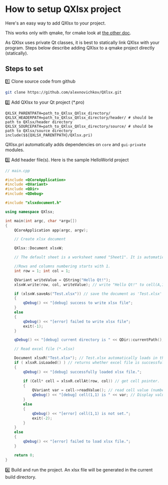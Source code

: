 
# How to setup QXlsx project

Here's an easy way to add QXlsx to your project. 

This works only with qmake, for cmake look at [the other doc](HowToSetProject-cmake.md).

As QXlsx uses private Qt classes, it is best to statically link QXlsx with your 
program. Steps below describe adding QXlsx to a qmake project directly (statically).

## Steps to set

:one: Clone source code from github

```sh
git clone https://github.com/alexnovichkov/QXlsx.git
```

:two: Add QXlsx to your Qt project (*.pro)

```qmake
QXLSX_PARENTPATH=path_to_QXlsx_QXlsx_directory/
QXLSX_HEADERPATH=path_to_QXlsx_QXlsx_directory/header/ # should be path to QXlsx/header directory
QXLSX_SOURCEPATH=path_to_QXlsx_QXlsx_directory/source/ # should be path to QXlsx/source directory
include($${QXLSX_PARENTPATH}/QXlsx.pri)
```

QXlsx.pri automatically adds dependencies on `core` and `gui-private` modules.

:three: Add header file(s). Here is the sample HelloWorld project

```cpp
// main.cpp

#include <QCoreApplication>
#include <QVariant>
#include <QDir>
#include <QDebug>

#include "xlsxdocument.h"

using namespace QXlsx;

int main(int argc, char *argv[])
{
    QCoreApplication app(argc, argv);

    // Create xlsx document

    QXlsx::Document xlsxW;

    // The default sheet is a worksheet named "Sheet1". It is automatically available.

    //Rows and columns numbering starts with 1.
    int row = 1; int col = 1;

    QVariant writeValue = QString("Hello Qt!");
    xlsxW.write(row, col, writeValue); // write "Hello Qt!" to cell(A,1). it's shared string.

    if (xlsxW.saveAs("Test.xlsx")) // save the document as 'Test.xlsx'
    {
        qDebug() << "[debug] success to write xlsx file";
    }
    else
    {
        qDebug() << "[error] failed to write xlsx file";
        exit(-1);
    }

    qDebug() << "[debug] current directory is " << QDir::currentPath();

    // Read excel file (*.xlsx)

    Document xlsxR("Test.xlsx"); // Test.xlsx automatically loads in the constructor.
    if ( xlsxR.isLoaded() ) // returns whether excel file is successfully loaded
    {
        qDebug() << "[debug] successfully loaded xlsx file.";

        if (Cell* cell = xlsxR.cellAt(row, col)) // get cell pointer.
        {
            QVariant var = cell->readValue(); // read cell value (number(double), QDateTime, QString ...)
            qDebug() << "[debug] cell(1,1) is " << var; // Display value. It is 'Hello Qt!'.
        }
        else
        {
            qDebug() << "[error] cell(1,1) is not set.";
            exit(-2);
        }
    }
    else
    {
        qDebug() << "[error] failed to load xlsx file.";
    }

    return 0;
}

```

:four: Build and run the project. An xlsx file will be generated in the current 
build directory.


